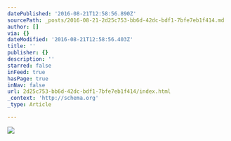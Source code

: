 ```yaml
---
datePublished: '2016-08-21T12:58:56.890Z'
sourcePath: _posts/2016-08-21-2d25c753-bb6d-42dc-bdf1-7bfe7eb1f414.md
author: []
via: {}
dateModified: '2016-08-21T12:58:56.403Z'
title: ''
publisher: {}
description: ''
starred: false
inFeed: true
hasPage: true
inNav: false
url: 2d25c753-bb6d-42dc-bdf1-7bfe7eb1f414/index.html
_context: 'http://schema.org'
_type: Article

---
```

![](https://the-grid-user-content.s3-us-west-2.amazonaws.com/eaf1df09-8b51-4662-af84-cf9810847c10.png)